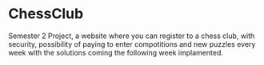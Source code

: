 # ChessClub
Semester 2 Project, a website where you can register to a chess club, with security, possibility of paying to enter compotitions and new puzzles every week with the solutions coming the following week implamented.
